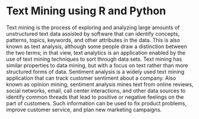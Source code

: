 # Text Mining using R and Python
Text mining is the process of exploring and analyzing large amounts of unstructured text data assisted by software that can identify concepts, patterns, topics, keywords, and other attributes in the data. This is also known as text analysis, although some people draw a distinction between the two terms; in that view, text analytics is an application enabled by the use of text mining techniques to sort through data sets.
Text mining has similar properties to data mining, but with a focus on text rather than more structured forms of data. Sentiment analysis is a widely used text mining application that can track customer sentiment about a company. Also known as opinion mining, sentiment analysis mines text from online reviews, social networks, email, call center interactions, and other data sources to identify common threads that lead to positive or negative feelings on the part of customers. Such information can be used to fix product problems, improve customer service, and plan new marketing campaigns.
